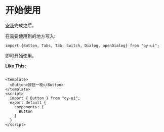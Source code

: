# 开始使用

[安装](#/doc/install)完成之后。

在需要使用到的地方写入:
```
import {Button, Tabs, Tab, Switch, Dialog, openDialog} from "oy-ui";

```
即可开始使用。


**Like This:**

```

<template>
  <Button>按钮一枚</Button>
</template>
<script>
  import { Button } from "oy-ui";
  export default {
    components: {
      Button
    }
  } 
</script>

```
